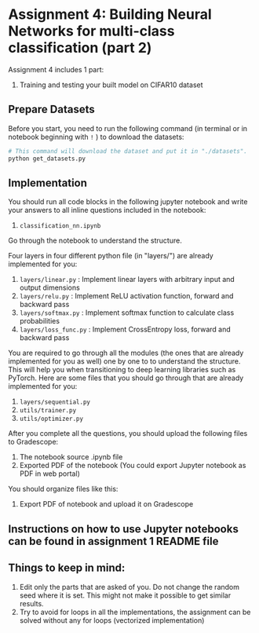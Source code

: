 # Assignment 4: Building Neural Networks for multi-class classification (part 2)

Assignment 4 includes 1 part:
1. Training and testing your built model on CIFAR10 dataset

## Prepare Datasets

Before you start, you need to run the following command (in terminal or in notebook beginning with `!` ) to download the datasets:

```sh
# This command will download the dataset and put it in "./datasets".
python get_datasets.py
```

## Implementation

You should run all code blocks in the following jupyter notebook and write your answers to all inline questions included in the notebook:

1. `classification_nn.ipynb`

Go through the notebook to understand the structure.

Four layers in four different python file (in "layers/") are already implemented for you:
1. `layers/linear.py`     : Implement linear layers with arbitrary input and output dimensions
2. `layers/relu.py`       : Implement ReLU activation function, forward and backward pass
3. `layers/softmax.py`    : Implement softmax function to calculate class probabilities
4. `layers/loss_func.py`  : Implement CrossEntropy loss, forward and backward pass

You are required to go through all the modules (the ones that are already implemented for you as well) one by one to to understand the structure. This will help you when transitioning to deep learning libraries such as PyTorch. Here are some files that you should go through that are already implemented for you:

1. `layers/sequential.py`
2. `utils/trainer.py`
3. `utils/optimizer.py`

After you complete all the questions, you should upload the following files to Gradescope:

1. The notebook source .ipynb file
2. Exported PDF of the notebook (You could export Jupyter notebook as PDF in web portal)

You should organize files like this:
1. Export PDF of notebook and upload it on Gradescope


## Instructions on how to use Jupyter notebooks can be found in assignment 1 README file


## Things to keep in mind:
1. Edit only the parts that are asked of you. Do not change the random seed where it is set. This might not make it possible to get similar results.
2. Try to avoid for loops in all the implementations, the assignment can be solved without any for loops (vectorized implementation)